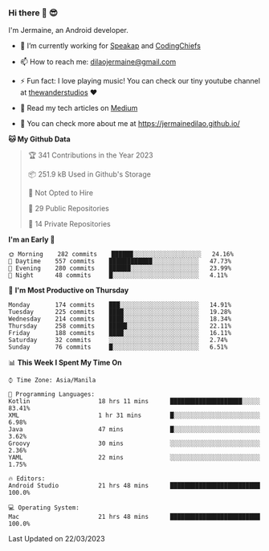 ### Hi there 👋 😎
I'm Jermaine, an Android developer.

- 🔭 I’m currently working for [Speakap](https://www.speakap.com/) and [CodingChiefs](https://codingchiefs.com/en/)

- 📫 How to reach me: dilaojermaine@gmail.com

- ⚡ Fun fact: I love playing music! You can check our tiny youtube channel at [thewanderstudios](https://www.youtube.com/thewanderstudios) ♥️

- 📖 Read my tech articles on [Medium](https://jermainedilao.medium.com/)

- 👀 You can check more about me at https://jermainedilao.github.io/

<!--
**jermainedilao/jermainedilao** is a ✨ _special_ ✨ repository because its `README.md` (this file) appears on your GitHub profile.

Here are some ideas to get you started:

- 🔭 I’m currently working on ...
- 🌱 I’m currently learning ...
- 👯 I’m looking to collaborate on ...
- 🤔 I’m looking for help with ...
- 💬 Ask me about ...
- 📫 How to reach me: ...
- 😄 Pronouns: ...
- ⚡ Fun fact: ...
-->

<!--START_SECTION:waka-->
**🐱 My Github Data** 

> 🏆 341 Contributions in the Year 2023
 > 
> 📦 251.9 kB Used in Github's Storage 
 > 
> 🚫 Not Opted to Hire
 > 
> 📜 29 Public Repositories 
 > 
> 🔑 14 Private Repositories  
 > 
**I'm an Early 🐤** 

```text
🌞 Morning    282 commits    ██████░░░░░░░░░░░░░░░░░░░   24.16% 
🌆 Daytime    557 commits    ████████████░░░░░░░░░░░░░   47.73% 
🌃 Evening    280 commits    ██████░░░░░░░░░░░░░░░░░░░   23.99% 
🌙 Night      48 commits     █░░░░░░░░░░░░░░░░░░░░░░░░   4.11%

```
📅 **I'm Most Productive on Thursday** 

```text
Monday       174 commits    ███░░░░░░░░░░░░░░░░░░░░░░   14.91% 
Tuesday      225 commits    ████░░░░░░░░░░░░░░░░░░░░░   19.28% 
Wednesday    214 commits    ████░░░░░░░░░░░░░░░░░░░░░   18.34% 
Thursday     258 commits    █████░░░░░░░░░░░░░░░░░░░░   22.11% 
Friday       188 commits    ████░░░░░░░░░░░░░░░░░░░░░   16.11% 
Saturday     32 commits     ░░░░░░░░░░░░░░░░░░░░░░░░░   2.74% 
Sunday       76 commits     █░░░░░░░░░░░░░░░░░░░░░░░░   6.51%

```


📊 **This Week I Spent My Time On** 

```text
⌚︎ Time Zone: Asia/Manila

💬 Programming Languages: 
Kotlin                   18 hrs 11 mins      ████████████████████░░░░░   83.41% 
XML                      1 hr 31 mins        █░░░░░░░░░░░░░░░░░░░░░░░░   6.98% 
Java                     47 mins             █░░░░░░░░░░░░░░░░░░░░░░░░   3.62% 
Groovy                   30 mins             ░░░░░░░░░░░░░░░░░░░░░░░░░   2.36% 
YAML                     22 mins             ░░░░░░░░░░░░░░░░░░░░░░░░░   1.75%

🔥 Editors: 
Android Studio           21 hrs 48 mins      █████████████████████████   100.0%

💻 Operating System: 
Mac                      21 hrs 48 mins      █████████████████████████   100.0%

```


 Last Updated on 22/03/2023
<!--END_SECTION:waka-->
